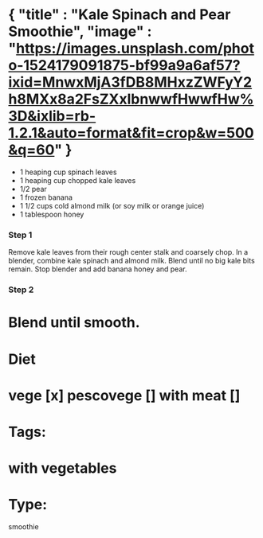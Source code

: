 {
    "title" : "Kale Spinach and Pear Smoothie",
    "image" : "https://images.unsplash.com/photo-1524179091875-bf99a9a6af57?ixid=MnwxMjA3fDB8MHxzZWFyY2h8MXx8a2FsZXxlbnwwfHwwfHw%3D&ixlib=rb-1.2.1&auto=format&fit=crop&w=500&q=60"
}
===

- 1 heaping cup spinach leaves
- 1 heaping cup chopped kale leaves
- 1/2 pear
- 1 frozen banana
- 1 1/2 cups cold almond milk (or soy milk or orange juice)
- 1 tablespoon honey

### Step 1
Remove kale leaves from their rough center stalk and coarsely chop.  In a blender, combine kale spinach and almond milk.  Blend until no big kale bits remain.  Stop blender and add banana honey and pear.
### Step 2
Blend until smooth.
===
# Diet
vege        [x]
pescovege   []
with meat   []
===
# Tags: 
with vegetables
===
# Type:
smoothie

